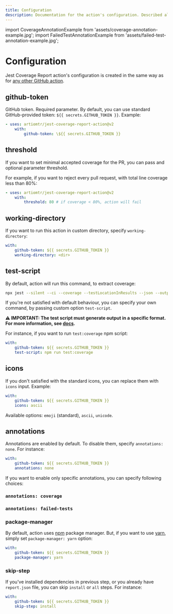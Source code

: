 ```yaml
---
title: Configuration
description: Documentation for the action's configuration. Described all inputs with examples.
---
```


import CoverageAnnotationExample from 'assets/coverage-annotation-example.jpg';
import FailedTestAnnotationExample from 'assets/failed-test-annotation-example.jpg';

# Configuration

Jest Coverage Report action's configuration is created in the same way as for [any other GitHub action](https://www.github.com/features/actions).

## github-token

GitHub token. Required parameter. By default, you can use standard GitHub-provided token: `${{ secrets.GITHUB_TOKEN }}`. Example:

```yaml
- uses: artiomtr/jest-coverage-report-action@v2
    with:
        github-token: \${{ secrets.GITHUB_TOKEN }}
```

## threshold

If you want to set minimal accepted coverage for the PR, you can pass and optional parameter threshold.

For example, if you want to reject every pull request, with total line coverage less than 80%:

```yaml
- uses: artiomtr/jest-coverage-report-action@v2
    with:
        threshold: 80 # if coverage < 80%, action will fail
```

## working-directory

If you want to run this action in custom directory, specify `working-directory`:

```yaml
with:
    github-token: ${{ secrets.GITHUB_TOKEN }}
    working-directory: <dir>
```

## test-script

By default, action will run this command, to extract coverage:

```bash
npx jest --silent --ci --coverage --testLocationInResults --json --outputFile="report.json"
```

If you're not satisfied with default behaviour, you can specify your own command, by passing custom option `test-script`.

<!-- TODO: replace link -->

**⚠ IMPORTANT: The test script must generate output in a specific format. For more information, see [docs](https://github.com/ArtiomTr/jest-coverage-report-action#customizing-test-script).**

For instance, if you want to run `test:coverage` npm script:

```yaml
with:
    github-token: ${{ secrets.GITHUB_TOKEN }}
    test-script: npm run test:coverage
```

## icons

If you don't satisfied with the standard icons, you can replace them with `icons` input. Example:

```yaml
with:
    github-token: ${{ secrets.GITHUB_TOKEN }}
    icons: ascii
```

Available options: `emoji` (standard), `ascii`, `unicode`.

## annotations

Annotations are enabled by default. To disable them, specify `annotations: none`. For instance:

```yaml
with:
    github-token: ${{ secrets.GITHUB_TOKEN }}
    annotations: none
```

If you want to enable only specific annotations, you can specify following choices:

### `annotations: coverage`

<ResponsiveImage width="100%" images={CoverageAnnotationExample.images} />

### `annotations: failed-tests`

<ResponsiveImage width="100%" images={FailedTestAnnotationExample.images} />

### package-manager

By default, action uses [npm](https://github.com/npm/cli#readme) package manager. But, if you want to use [yarn](https://github.com/yarnpkg/berry#readme), simply set `package-manager: yarn` option:

```yaml
with:
    github-token: ${{ secrets.GITHUB_TOKEN }}
    package-manager: yarn
```

### skip-step

If you've installed dependencies in previous step, or you already have `report.json` file, you can skip `install` or `all` steps. For instance:

```yaml
with:
    github-token: ${{ secrets.GITHUB_TOKEN }}
    skip-step: install
```
